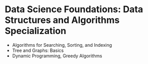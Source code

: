 # Data Science Foundations: Data Structures and Algorithms Specialization

* Algorithms for Searching, Sorting, and Indexing
* Tree and Graphs: Basics
* Dynamic Programming, Greedy Algorithms
